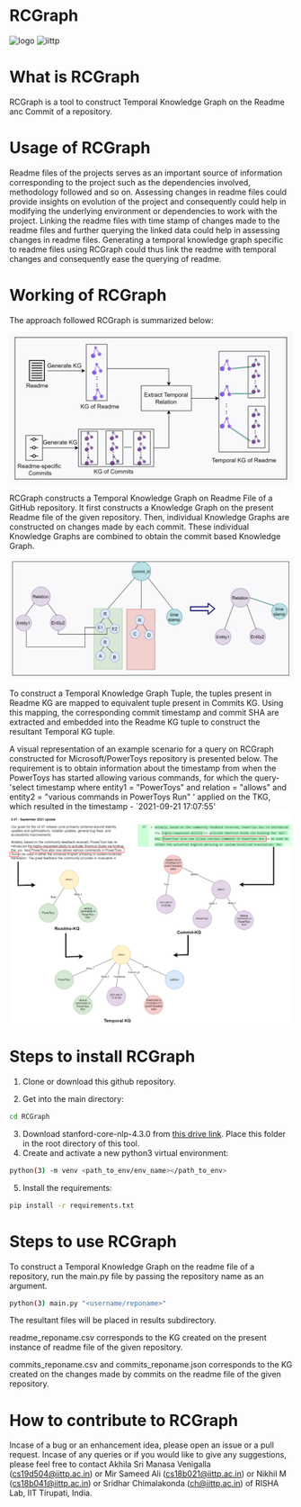# RCGraph
![logo](https://user-images.githubusercontent.com/46604699/119957064-60493000-bfbf-11eb-86a3-f84d31d5f9b3.png)
![iittp](https://user-images.githubusercontent.com/42757231/99178231-f3fb9300-2736-11eb-8942-0cde97e79d3b.png)

# What is RCGraph
RCGraph is a tool to construct Temporal Knowledge Graph on the Readme anc Commit of a repository.

# Usage of RCGraph
Readme files of the projects serves as an important source of information corresponding to the project such as the dependencies involved, methodology followed and so on. Assessing changes in readme files could provide insights on evolution of the project and consequently could help in modifying the underlying environment or dependencies to work with the project. Linking the readme files with time stamp of changes made to the readme files and further querying the linked data could help in assessing changes in readme files. Generating a temporal knowledge graph specific to readme files using RCGraph could thus link the readme with temporal changes and consequently ease the querying of readme.

# Working of RCGraph
The approach followed RCGraph is summarized below:

![Approach diagram](ReadmeTKG_Approach.png)

RCGraph constructs a Temporal Knowledge Graph on Readme File of a GitHub repository. It first constructs a Knowledge Graph on the present Readme file of the given repository. Then, individual Knowledge Graphs are constructed on changes made by each commit. These individual Knowledge Graphs are combined to obtain the commit based Knowledge Graph.

![Example diagram](ReadmeTKG_Example.png)

To construct a Temporal Knowledge Graph Tuple, the tuples present in Readme KG are mapped to equivalent tuple present in Commits KG. Using this mapping, the corresponding commit timestamp and commit SHA are extracted and embedded into the Readme KG tuple to construct the resultant Temporal KG tuple.

A visual representation of an example scenario for a query on RCGraph constructed for Microsoft/PowerToys repository is presented below. The requirement is to obtain information about the timestamp from when the PowerToys has started allowing various commands, for which the query- 'select timestamp where entity1 = "PowerToys" and relation = "allows" and entity2 = "various commands in PowerToys Run" ' applied on the TKG, which resulted in  the timestamp - `2021-09-21 17:07:55'
![UseCase](RTKG_usecase.png)

# Steps to install RCGraph
1. Clone or download this github repository.

2. Get into the main directory:
```bash
cd RCGraph
```

3. Download stanford-core-nlp-4.3.0 from [this drive link](https://drive.google.com/drive/folders/13d2cUToCWODJ_BCRXeH2MW_4QdgWjUIm?usp=share_link). Place this folder in the root directory of this tool.
4. Create and activate a new python3 virtual environment:
```bash
python(3) -m venv <path_to_env/env_name></path_to_env>
```
5. Install the requirements:
```bash
pip install -r requirements.txt
```


# Steps to use RCGraph
To construct a Temporal Knowledge Graph on the readme file of a repository, run the main.py file by passing the repository name as an argument.
```bash
python(3) main.py "<username/reponame>"
```
The resultant files will be placed in results subdirectory.

readme_reponame.csv corresponds to the KG created on the present instance of readme file of the given repository.

commits_reponame.csv and commits_reponame.json corresponds to the KG created on the changes made by commits on the readme file of the given repository.

# How to contribute to RCGraph
Incase of a bug or an enhancement idea, please open an issue or a pull request. Incase of any queries or if you would like to give any suggestions, please feel free to contact Akhila Sri Manasa Venigalla (cs19d504@iittp.ac.in) or Mir Sameed Ali (cs18b021@iittp.ac.in) or Nikhil M (cs18b041@iittp.ac.in) or Sridhar Chimalakonda (ch@iittp.ac.in) of RISHA Lab, IIT Tirupati, India.
